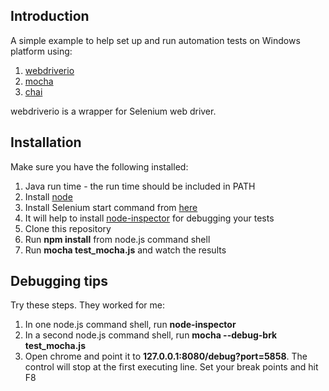 ## Introduction

A simple example to help set up and run automation tests on Windows platform using:

 1. [webdriverio](http://webdriver.io/)
 2.  [mocha](http://visionmedia.github.io/mocha/)
 3.  [chai](http://chaijs.com/)

webdriverio is a wrapper for Selenium web driver.

## Installation
Make sure you have the following installed:

1. Java run time - the run time should be included in PATH
2. Install [node](http://nodejs.org)
3. Install Selenium start command from [here](https://github.com/vvo/selenium-standalone)
4. It will help to install [node-inspector](https://github.com/node-inspector/node-inspector) for debugging your tests
5. Clone this repository
6. Run **npm install** from node.js command shell
7. Run **mocha test_mocha.js** and watch the results

## Debugging tips
Try these steps. They worked for me:

1. In one node.js command shell, run **node-inspector**
2. In a second node.js command shell, run **mocha --debug-brk test_mocha.js**
3. Open chrome and point it to **127.0.0.1:8080/debug?port=5858**. The control will stop at the first executing line. Set your break points and hit F8
